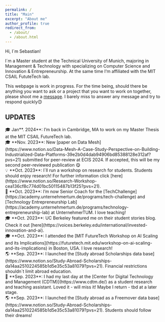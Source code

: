 ```yaml
---
permalink: /
title: "Main"
excerpt: "About me"
author_profile: true
redirect_from: 
  - /about/
  - /about.html
---
```


Hi, I´m Sebastian! 

I´m a Master student at the Technical University of Munich, majoring in Management & Technology with specializing on Computer Science and Innovation & Entrepreneurship. At the same time I‘m affiliated with the MIT CSAIL FututeTech lab. 

This webpage is work in progress. For the time being, should there be anything you want to ask or a project that you want to work on together, please shoot me a [message](mailto:sebastian.sartor97@gmail.com). I barely miss to answer any message and try to respond quickly😊

## UPDATES

<aside>
🎓 Jan**. 2024**: I’m back in Cambridge, MA to work on my Master Thesis at the MIT CSAIL FutureTech lab.

</aside>

<aside>
🎓 **Nov. 2023**: New [paper on Data Mesh](https://www.notion.so/Data-Mesh-A-Case-Study-Perspective-on-Building-Industrialized-Data-Platforms-39e2b0d4dab94906bd85388128e312af?pvs=21) submitted for peer-review at ECIS 2024. If accepted, this will be my second peer-reviewed publication 😋

</aside>

<aside>
💡 **Oct. 2023**: I´ll run a workshop on research for students. Students should enjoy research! For further information click [here](https://www.notion.so/Research-Workshop-cea136cf8c774d01bc50115487b13f25?pvs=21).

</aside>

<aside>
💼 **Oct. 2023**: I’m now Senior Coach for the [TechChallenge](https://academy.unternehmertum.de/programs/tech-challenge) and [Technology Entrepreneurship Lab](https://academy.unternehmertum.de/programs/technology-entrepreneurship-lab) at UnternehmerTUM. I love teaching!

</aside>

<aside>
🎓 **Oct. 2023**: UC Berkeley featured me on their student stories blog. Check it out [here](https://voices.berkeley.edu/international/invested-innovation-and-ai).

</aside>

<aside>
🎓 **Oct. 2023**: I attended the [MIT FutureTech Workshop on AI Scaling and its Implications](https://futuretech.mit.edu/workshop-on-ai-scaling-and-its-implications) in Boston, USA. I love research!

</aside>

<aside>
🌎 **Sep. 2023**: I launched the [Study abroad Scholarships data base](https://www.notion.so/Study-Abroad-Scholarships-da14aa2510224585b1d5e35c53a81079?pvs=21). Financial restrictions shouldn´t limit abroad education.

</aside>

<aside>
💼 **Sep. 2023**: I had my last day at the [Center for Digital Technology and Management (CDTM)](https://www.cdtm.de/) as a student research and teaching assistant. Loved it - will miss it! Maybe I return - tbd at a later stage.

</aside>

<aside>
🌎 **Sep. 2023**: I launched the [Study abroad as a Freemover data base](https://www.notion.so/Study-Abroad-Scholarships-da14aa2510224585b1d5e35c53a81079?pvs=21). Students should follow their dreams!

</aside>